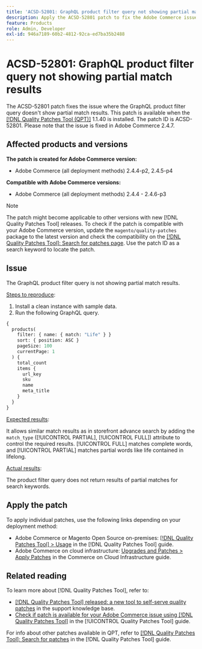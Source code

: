```yaml
---
title: 'ACSD-52801: GraphQL product filter query not showing partial match results'
description: Apply the ACSD-52801 patch to fix the Adobe Commerce issue where the GraphQL product filter query not showing partial match results.
feature: Products
role: Admin, Developer
exl-id: 946a7189-60b2-4812-92ca-ed7ba35b2488
---
```

# ACSD-52801: GraphQL product filter query not showing partial match results

The ACSD-52801 patch fixes the issue where the GraphQL product filter query doesn't show partial match results. This patch is available when the [[!DNL Quality Patches Tool (QPT)]](https://experienceleague.adobe.com/en/docs/commerce-knowledge-base/kb/announcements/commerce-announcements/magento-quality-patches-released-new-tool-to-self-serve-quality-patches) 1.1.40 is installed. The patch ID is ACSD-52801. Please note that the issue is fixed in Adobe Commerce 2.4.7.

## Affected products and versions

**The patch is created for Adobe Commerce version:**

* Adobe Commerce (all deployment methods) 2.4.4-p2, 2.4.5-p4

**Compatible with Adobe Commerce versions:**

* Adobe Commerce (all deployment methods) 2.4.4 - 2.4.6-p3

>[!NOTE]
>
>The patch might become applicable to other versions with new [!DNL Quality Patches Tool] releases. To check if the patch is compatible with your Adobe Commerce version, update the `magento/quality-patches` package to the latest version and check the compatibility on the [[!DNL Quality Patches Tool]: Search for patches page](https://experienceleague.adobe.com/tools/commerce-quality-patches/index.html). Use the patch ID as a search keyword to locate the patch.

## Issue

The GraphQL product filter query is not showing partial match results.

<u>Steps to reproduce</u>:

1. Install a clean instance with sample data.
1. Run the following GraphQL query.

```GraphQL
{
  products(
    filter: { name: { match: "Life" } }
    sort: { position: ASC }
    pageSize: 100
    currentPage: 1
  ) {
    total_count
    items {
      url_key
      sku
      name
      meta_title
    }
  }
}
```

<u>Expected results</u>:

It allows similar match results as in storefront advance search by adding the `match_type` ([!UICONTROL PARTIAL], [!UICONTROL FULL]) attribute to control the required results. [!UICONTROL FULL] matches complete words, and [!UICONTROL PARTIAL] matches partial words like life contained in lifelong.

<u>Actual results</u>:

The product filter query does not return results of partial matches for search keywords.

## Apply the patch

To apply individual patches, use the following links depending on your deployment method:

* Adobe Commerce or Magento Open Source on-premises: [[!DNL Quality Patches Tool] > Usage](/help/tools/quality-patches-tool/usage.md) in the [!DNL Quality Patches Tool] guide.
* Adobe Commerce on cloud infrastructure: [Upgrades and Patches > Apply Patches](https://experienceleague.adobe.com/docs/commerce-cloud-service/user-guide/develop/upgrade/apply-patches.html) in the Commerce on Cloud Infrastructure guide.

## Related reading

To learn more about [!DNL Quality Patches Tool], refer to:

* [[!DNL Quality Patches Tool] released: a new tool to self-serve quality patches](https://experienceleague.adobe.com/en/docs/commerce-knowledge-base/kb/announcements/commerce-announcements/magento-quality-patches-released-new-tool-to-self-serve-quality-patches) in the support knowledge base.
* [Check if patch is available for your Adobe Commerce issue using [!DNL Quality Patches Tool]](/help/tools/quality-patches-tool/patches-available-in-qpt/check-patch-for-magento-issue-with-magento-quality-patches.md) in the [!UICONTROL Quality Patches Tool] guide.


For info about other patches available in QPT, refer to [[!DNL Quality Patches Tool]: Search for patches](https://experienceleague.adobe.com/tools/commerce-quality-patches/index.html) in the [!DNL Quality Patches Tool] guide.
